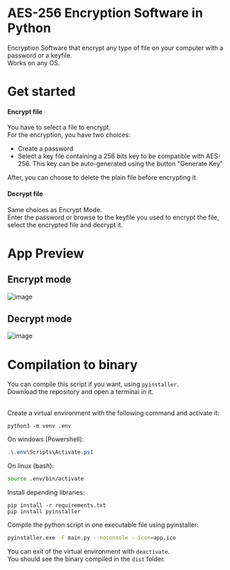 # AES-256 Encryption Software in Python
Encryption Software that encrypt any type of file on your computer with a password or a keyfile.<br>
Works on any OS.
# Get started
<h4>Encrypt file</h4>
You have to select a file to encrypt. <br>
For the encryption, you have two choices:<br>
<ul>
  <li>Create a password</li>
  <li>Select a key file containing a 256 bits key to be compatible with AES-256. This key can be auto-generated using the button "Generate Key"</li>
</ul>
After, you can choose to delete the plain file before encrypting it.
<h4>Decrypt file</h4>
Same choices as Encrypt Mode.<br>
Enter the password or browse to the keyfile you used to encrypt the file,<br>
select the encrypted file and decrypt it.<br>

# App Preview
## Encrypt mode
![image](https://github.com/user-attachments/assets/489d885c-4176-4bdf-b9cb-b1a9301f47ec)

## Decrypt mode
![image](https://github.com/user-attachments/assets/abd3c92f-9b9c-4b28-9d90-c5696bce81a7)

# Compilation to binary

You can compile this script if you want, using `pyinstaller`.<br>
Download the repository and open a terminal in it.<br><br>

Create a virtual environment with the following command and activate it:<br>
```shell
python3 -m venv .env
```
On windows (Powershell):
```ps1
.\.env\Scripts\Activate.ps1
```
On linux (bash):
```sh
source .env/bin/activate
```

Install depending libraries:<br>
```shell
pip install -r requirements.txt
pip install pyinstaller
```

Compile the python script in one executable file using pyinstaller:
```sh
pyinstaller.exe -F main.py --noconsole --icon=app.ico
```
You can exit of the virtual environment with `deactivate`.<br>
You should see the binary compiled in the `dist` folder.
